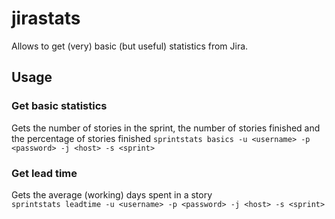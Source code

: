 # jirastats

Allows to get (very) basic (but useful) statistics from Jira.

## Usage
### Get basic statistics
Gets the number of stories in the sprint, the number of stories finished and the percentage of stories finished
  ```sprintstats basics -u <username> -p <password> -j <host> -s <sprint>```

### Get lead time
Gets the average (working) days spent in a story  
  ```sprintstats leadtime -u <username> -p <password> -j <host> -s <sprint>```
  

